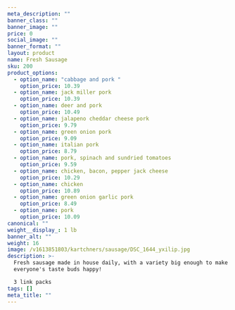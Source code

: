 ```yaml
---
meta_description: ""
banner_class: ""
banner_image: ""
price: 0
social_image: ""
banner_format: ""
layout: product
name: Fresh Sausage
sku: 200
product_options:
  - option_name: "cabbage and pork "
    option_price: 10.39
  - option_name: jack miller pork
    option_price: 10.39
  - option_name: deer and pork
    option_price: 10.49
  - option_name: jalapeno cheddar cheese pork
    option_price: 9.79
  - option_name: green onion pork
    option_price: 9.09
  - option_name: italian pork
    option_price: 8.79
  - option_name: pork, spinach and sundried tomatoes
    option_price: 9.59
  - option_name: chicken, bacon, pepper jack cheese
    option_price: 10.29
  - option_name: chicken
    option_price: 10.89
  - option_name: green onion garlic pork
    option_price: 8.49
  - option_name: pork
    option_price: 10.09
canonical: ""
weight__display_: 1 lb
banner_alt: ""
weight: 16
image: /v1613851803/kartchners/sausage/DSC_1644_yxilip.jpg
description: >-
  Fresh sausage made in house daily, with a variety big enough to make
  everyone's taste buds happy!

  3 link packs
tags: []
meta_title: ""
---
```

